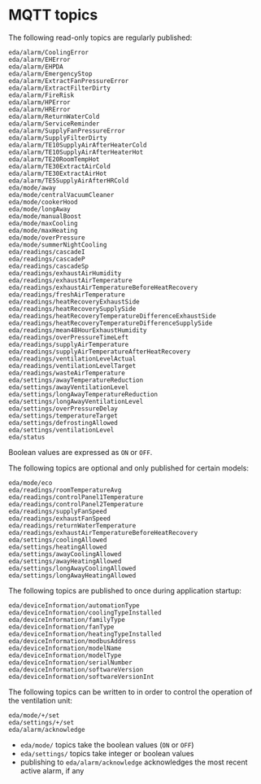 # MQTT topics

The following read-only topics are regularly published:

```
eda/alarm/CoolingError
eda/alarm/EHError
eda/alarm/EHPDA
eda/alarm/EmergencyStop
eda/alarm/ExtractFanPressureError
eda/alarm/ExtractFilterDirty
eda/alarm/FireRisk
eda/alarm/HPError
eda/alarm/HRError
eda/alarm/ReturnWaterCold
eda/alarm/ServiceReminder
eda/alarm/SupplyFanPressureError
eda/alarm/SupplyFilterDirty
eda/alarm/TE10SupplyAirAfterHeaterCold
eda/alarm/TE10SupplyAirAfterHeaterHot
eda/alarm/TE20RoomTempHot
eda/alarm/TE30ExtractAirCold
eda/alarm/TE30ExtractAirHot
eda/alarm/TE5SupplyAirAfterHRCold
eda/mode/away
eda/mode/centralVacuumCleaner
eda/mode/cookerHood
eda/mode/longAway
eda/mode/manualBoost
eda/mode/maxCooling
eda/mode/maxHeating
eda/mode/overPressure
eda/mode/summerNightCooling
eda/readings/cascadeI
eda/readings/cascadeP
eda/readings/cascadeSp
eda/readings/exhaustAirHumidity
eda/readings/exhaustAirTemperature
eda/readings/exhaustAirTemperatureBeforeHeatRecovery
eda/readings/freshAirTemperature
eda/readings/heatRecoveryExhaustSide
eda/readings/heatRecoverySupplySide
eda/readings/heatRecoveryTemperatureDifferenceExhaustSide
eda/readings/heatRecoveryTemperatureDifferenceSupplySide
eda/readings/mean48HourExhaustHumidity
eda/readings/overPressureTimeLeft
eda/readings/supplyAirTemperature
eda/readings/supplyAirTemperatureAfterHeatRecovery
eda/readings/ventilationLevelActual
eda/readings/ventilationLevelTarget
eda/readings/wasteAirTemperature
eda/settings/awayTemperatureReduction
eda/settings/awayVentilationLevel
eda/settings/longAwayTemperatureReduction
eda/settings/longAwayVentilationLevel
eda/settings/overPressureDelay
eda/settings/temperatureTarget
eda/settings/defrostingAllowed
eda/settings/ventilationLevel
eda/status
```

Boolean values are expressed as `ON` or `OFF`.

The following topics are optional and only published for certain models:

```
eda/mode/eco
eda/readings/roomTemperatureAvg
eda/readings/controlPanel1Temperature
eda/readings/controlPanel2Temperature
eda/readings/supplyFanSpeed
eda/readings/exhaustFanSpeed
eda/readings/returnWaterTemperature
eda/readings/exhaustAirTemperatureBeforeHeatRecovery
eda/settings/coolingAllowed
eda/settings/heatingAllowed
eda/settings/awayCoolingAllowed
eda/settings/awayHeatingAllowed
eda/settings/longAwayCoolingAllowed
eda/settings/longAwayHeatingAllowed
```

The following topics are published to once during application startup:

```
eda/deviceInformation/automationType
eda/deviceInformation/coolingTypeInstalled
eda/deviceInformation/familyType
eda/deviceInformation/fanType
eda/deviceInformation/heatingTypeInstalled
eda/deviceInformation/modbusAddress
eda/deviceInformation/modelName
eda/deviceInformation/modelType
eda/deviceInformation/serialNumber
eda/deviceInformation/softwareVersion
eda/deviceInformation/softwareVersionInt
```

The following topics can be written to in order to control the operation of the ventilation unit:

```
eda/mode/+/set
eda/settings/+/set
eda/alarm/acknowledge
```

* `eda/mode/` topics take the boolean values (`ON` or `OFF`)
* `eda/settings/` topics take integer or boolean values
* publishing to `eda/alarm/acknowledge` acknowledges the most recent active alarm, if any
